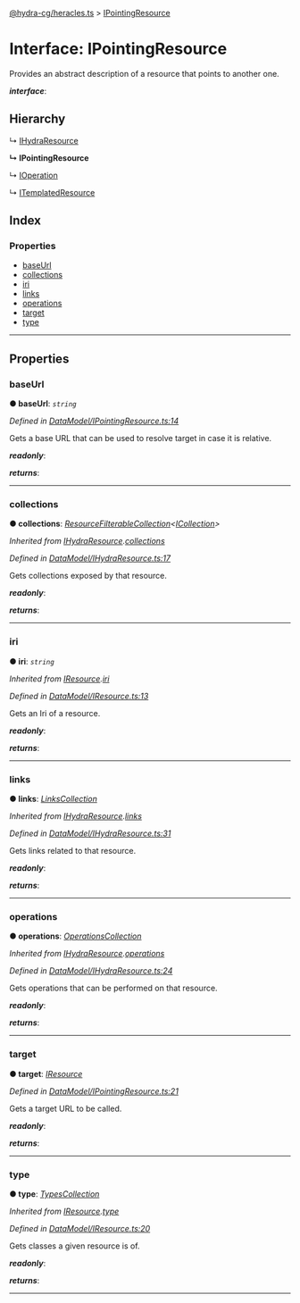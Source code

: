 [@hydra-cg/heracles.ts](../README.md) > [IPointingResource](../interfaces/ipointingresource.md)

# Interface: IPointingResource

Provides an abstract description of a resource that points to another one.

*__interface__*: 

## Hierarchy

↳  [IHydraResource](ihydraresource.md)

**↳ IPointingResource**

↳  [IOperation](ioperation.md)

↳  [ITemplatedResource](itemplatedresource.md)

## Index

### Properties

* [baseUrl](ipointingresource.md#baseurl)
* [collections](ipointingresource.md#collections)
* [iri](ipointingresource.md#iri)
* [links](ipointingresource.md#links)
* [operations](ipointingresource.md#operations)
* [target](ipointingresource.md#target)
* [type](ipointingresource.md#type)

---

## Properties

<a id="baseurl"></a>

###  baseUrl

**● baseUrl**: *`string`*

*Defined in [DataModel/IPointingResource.ts:14](https://github.com/alien-mcl/Heracles.ts/blob/master/src/DataModel/IPointingResource.ts#L14)*

Gets a base URL that can be used to resolve target in case it is relative.

*__readonly__*: 

*__returns__*: 

___
<a id="collections"></a>

###  collections

**● collections**: *[ResourceFilterableCollection](../classes/resourcefilterablecollection.md)<[ICollection](icollection.md)>*

*Inherited from [IHydraResource](ihydraresource.md).[collections](ihydraresource.md#collections)*

*Defined in [DataModel/IHydraResource.ts:17](https://github.com/alien-mcl/Heracles.ts/blob/master/src/DataModel/IHydraResource.ts#L17)*

Gets collections exposed by that resource.

*__readonly__*: 

*__returns__*: 

___
<a id="iri"></a>

###  iri

**● iri**: *`string`*

*Inherited from [IResource](iresource.md).[iri](iresource.md#iri)*

*Defined in [DataModel/IResource.ts:13](https://github.com/alien-mcl/Heracles.ts/blob/master/src/DataModel/IResource.ts#L13)*

Gets an Iri of a resource.

*__readonly__*: 

*__returns__*: 

___
<a id="links"></a>

###  links

**● links**: *[LinksCollection](../classes/linkscollection.md)*

*Inherited from [IHydraResource](ihydraresource.md).[links](ihydraresource.md#links)*

*Defined in [DataModel/IHydraResource.ts:31](https://github.com/alien-mcl/Heracles.ts/blob/master/src/DataModel/IHydraResource.ts#L31)*

Gets links related to that resource.

*__readonly__*: 

*__returns__*: 

___
<a id="operations"></a>

###  operations

**● operations**: *[OperationsCollection](../classes/operationscollection.md)*

*Inherited from [IHydraResource](ihydraresource.md).[operations](ihydraresource.md#operations)*

*Defined in [DataModel/IHydraResource.ts:24](https://github.com/alien-mcl/Heracles.ts/blob/master/src/DataModel/IHydraResource.ts#L24)*

Gets operations that can be performed on that resource.

*__readonly__*: 

*__returns__*: 

___
<a id="target"></a>

###  target

**● target**: *[IResource](iresource.md)*

*Defined in [DataModel/IPointingResource.ts:21](https://github.com/alien-mcl/Heracles.ts/blob/master/src/DataModel/IPointingResource.ts#L21)*

Gets a target URL to be called.

*__readonly__*: 

*__returns__*: 

___
<a id="type"></a>

###  type

**● type**: *[TypesCollection](../classes/typescollection.md)*

*Inherited from [IResource](iresource.md).[type](iresource.md#type)*

*Defined in [DataModel/IResource.ts:20](https://github.com/alien-mcl/Heracles.ts/blob/master/src/DataModel/IResource.ts#L20)*

Gets classes a given resource is of.

*__readonly__*: 

*__returns__*: 

___


